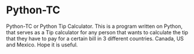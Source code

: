 # Python-TC
Python-TC or Python Tip Calculator. This is a program written on Python, that serves as a Tip calculator for any person that wants to calculate the tip that they have to pay for a certain bill in 3 different countries. Canada, US and Mexico. Hope it is useful.
